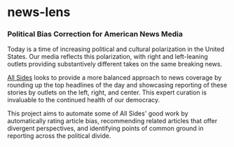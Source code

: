 # news-lens
### Political Bias Correction for American News Media

Today is a time of increasing political and cultural polarization in the United States. Our media reflects this polarization, with right and left-leaning outlets providing substantively different takes on the same breaking news. 

[All Sides](http://allsides.com/) looks to provide a more balanced approach to news coverage by rounding up the top headlines of the day and showcasing reporting of these stories by outlets on the left, right, and center. This expert curation is invaluable to the continued health of our democracy.

This project aims to automate some of All Sides' good work by automatically rating article bias, recommending related articles that offer divergent perspectives, and identifying points of common ground in reporting across the political divide.
